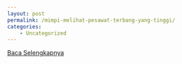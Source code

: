 ```yaml
---
layout: post
permalink: /mimpi-melihat-pesawat-terbang-yang-tinggi/
categories:
    - Uncategorized
---
```


[Baca Selengkapnya](/09)